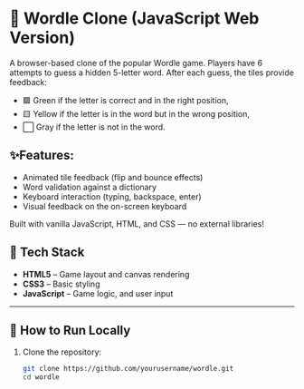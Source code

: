 # 🎯 Wordle Clone (JavaScript Web Version)

A browser-based clone of the popular Wordle game. Players have 6 attempts to guess a hidden 5-letter word. After each guess, the tiles provide feedback:

- 🟩 Green if the letter is correct and in the right position,
- 🟨 Yellow if the letter is in the word but in the wrong position,
- ⬜️ Gray if the letter is not in the word.

## ✨Features:

- Animated tile feedback (flip and bounce effects)
- Word validation against a dictionary
- Keyboard interaction (typing, backspace, enter)
- Visual feedback on the on-screen keyboard

Built with vanilla JavaScript, HTML, and CSS — no external libraries!

## 🧰 Tech Stack

- **HTML5** – Game layout and canvas rendering  
- **CSS3** – Basic styling  
- **JavaScript** – Game logic, and user input

---

## 🚀 How to Run Locally

1. Clone the repository:
   ```bash
   git clone https://github.com/yourusername/wordle.git
   cd wordle
